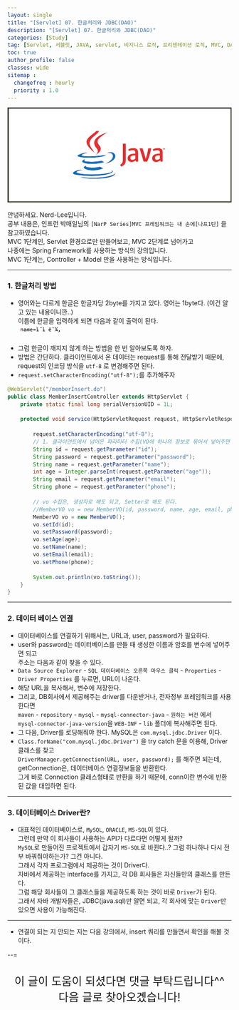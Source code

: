 ```yaml
---
layout: single
title: "[Servlet] 07. 한글처리와 JDBC(DAO)"
description: "[Servlet] 07. 한글처리와 JDBC(DAO)"
categories: [Study]
tag: [Servlet, 서블릿, JAVA, servlet, 비지니스 로직, 프리젠테이션 로직, MVC, DAO, JDBC, 한글처리]
toc: true
author_profile: false
classes: wide
sitemap :
  changefreq : hourly
  priority : 1.0
---
```


![](/assets/img/etc/java.jpg)

안녕하세요. Nerd-Lee입니다.<br>
공부 내용은, 인프런 박매일님의
`[NarP Series]MVC 프레임워크는 내 손에[나프1탄]` 을 참고하였습니다.<br>
MVC 1단계인, Servlet 환경으로만 만들어보고, MVC 2단계로 넘어가고<br>
나중에는 Spring Framework를 사용하는 방식의 강의입니다.<br>
MVC 1단계는, Controller + Model 만을 사용하는 방식입니다.

---

### 1. 한글처리 방법

- 영어와는 다르게 한글은 한글자당 2byte를 가지고 있다. 영어는 1byte다. (이건 알고 있는 내용이니깐..)<br>
이름에 한글을 입력하게 되면 다음과 같이 출력이 된다.<br>
![](/images/2022-04-15/01.PNG)<br><br>
- 그럼 한글이 깨지지 않게 하는 방법을 한 번 알아보도록 하자.<br>
- 방법은 간단하다. 클라이언트에서 온 데이터는 request를 통해 전달받기 때문에, request의 인코딩 방식을 `utf-8` 로 변경해주면 된다.
- `request.setCharacterEncoding("utf-8");`를 추가해주자

```java
@WebServlet("/memberInsert.do")
public class MemberInsertController extends HttpServlet {
	private static final long serialVersionUID = 1L;
       
	protected void service(HttpServletRequest request, HttpServletResponse response) throws ServletException, IOException {
		
		request.setCharacterEncoding("utf-8");
		// 1. 클라이언트에서 넘어온 파라미터 수집(VO에 하나의 정보로 묶어서 넣어주면 된다.)
		String id = request.getParameter("id");
		String password = request.getParameter("password");
		String name = request.getParameter("name");
		int age = Integer.parseInt(request.getParameter("age"));
		String email = request.getParameter("email");
		String phone = request.getParameter("phone");
		
		// vo 수집은, 생성자로 해도 되고, Setter로 해도 된다.
		//MemberVO vo = new MemberVO(id, password, name, age, email, phone);
		MemberVO vo = new MemberVO();
		vo.setId(id);
		vo.setPassword(password);
		vo.setAge(age);
		vo.setName(name);
		vo.setEmail(email);
		vo.setPhone(phone);
		
		System.out.println(vo.toString());
	}
}
```

---

### 2. 데이터 베이스 연결

- 데이터베이스를 연결하기 위해서는, URL과, user, password가 필요하다.<br>
- user와 password는 데이터베이스를 만들 때 생성한 이름과 암호를 변수에 넣어주면 되고<br>
주소는 다음과 같이 찾을 수 있다.<br>
- `Data Source Explorer` - `SQL 데이터베이스 오른쪽 마우스 클릭` - `Properties` - `Driver Properties` 를 누르면, URL이 나온다.
- 해당 URL을 복사해서, 변수에 저장한다.
- 그리고, DB회사에서 제공해주는 driver를 다운받거나, 전자정부 프레임워크를 사용한다면<br>
`maven` - `repository` - `mysql` - `mysql-connector-java` - `원하는 버전` 에서<br>
`mysql-connector-java-version`을 `WEB-INF` - `lib` 폴더에 복사해주면 된다.
- 그 다음, Driver를 로딩해줘야 한다. MySQL은 `com.mysql.jdbc.Driver` 이다.
- `Class.forName("com.mysql.jdbc.Driver")` 을 try catch 문을 이용해, Driver 클래스를 찾고<br>
`DriverManager.getConnection(URL, user, password);` 를 해주면 되는데, getConnection은, 데이터베이스 연결정보들을 반환한다.<br>
그게 바로 Connection 클래스형태로 반환을 하기 때문에, conn이란 변수에 반환된 값을 대입하면 된다.

---

### 3. 데이터베이스 Driver란?

- 대표적인 데이터베이스로, `MySQL`, `ORACLE`, `MS-SQL`이 있다.<br>
그런데 만약 이 회사들이 사용하는 API가 다르다면 어떻게 될까?<br>
`MySQL`로 만들어진 프로젝트에서 갑자기 `MS-SQL`로 바뀐다..? 그럼 하나하나 다시 전부 바꿔줘야하는가? 그건 아니다.<br>
그래서 각자 프로그램에서 제공하는 것이 Driver다.<br>
자바에서 제공하는 interface를 가지고, 각 DB 회사들은 자신들만의 클래스를 만든다.<br>
그럼 해당 회사들이 그 클래스들을 제공하도록 하는 것이 바로 `Driver`가 된다.<br>
그래서 자바 개발자들은, JDBC(java.sql)만 알면 되고, 각 회사에 맞는 `Driver`만 있으면 사용이 가능해진다.

---

- 연결이 되는 지 안되는 지는 다음 강의에서, insert 쿼리를 만들면서 확인을 해볼 것이다.

--=

<br>

<div style="font-size:25px; text-align:center">
이 글이 도움이 되셨다면 댓글 부탁드립니다^^<br>
다음 글로 찾아오겠습니다!

</div>
